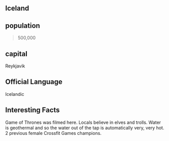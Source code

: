 ## Iceland

## population
>500,000

## capital
Reykjavik
 
## Official Language
Icelandic

## Interesting Facts 
Game of Thrones was filmed here. Locals believe in elves and trolls. Water is geothermal and so the water out of the tap is 
automatically very, very hot. 2 previous female Crossfit Games champions.



